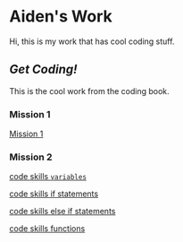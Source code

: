 # Aiden's Work

Hi, this is my work that has cool coding stuff.

## *Get Coding!*

This is the cool work from the coding book.

### Mission 1
 
[Mission 1](mission1_book1.html)

 ### Mission 2

 [code skills `variables`](variable.html)

 [code skills if statements](ifstatements.html)

 [code skills else if statements](elseifstatements.html)

 [code skills functions](functions.html)

